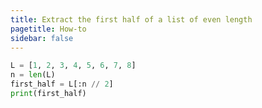 ```yaml
---
title: Extract the first half of a list of even length
pagetitle: How-to
sidebar: false
---
```


```python
L = [1, 2, 3, 4, 5, 6, 7, 8]
n = len(L)
first_half = L[:n // 2]
print(first_half)
```


